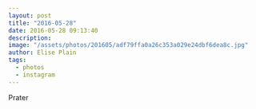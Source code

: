 ```yaml
---
layout: post
title: "2016-05-28"
date: 2016-05-28 09:13:40
description: 
image: "/assets/photos/201605/adf79ffa0a26c353a029e24dbf6dea8c.jpg"
author: Elise Plain
tags: 
  - photos
  - instagram
---
```



<p></p>
Prater